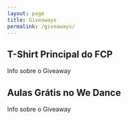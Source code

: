 ```yaml
---
layout: page
title: Giveaways
permalink: /giveaways/
---
```


## T-Shirt Principal do FCP

Info sobre o Giveaway


## Aulas Grátis no We Dance

Info sobre o Giveaway